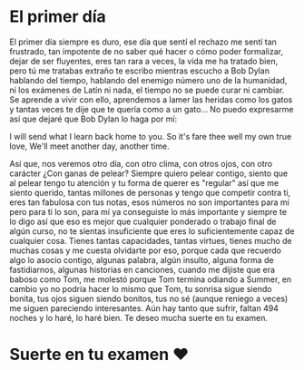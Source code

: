 # El primer día
El primer día siempre es duro, ese día que sentí el rechazo me sentí tan frustrado, tan impotente de no saber qué hacer o cómo poder formalizar, dejar de ser fluyentes, eres tan rara a veces, la vida me ha tratado bien, pero tú me tratabas extraño
te escribo mientras escucho a Bob Dylan hablando del tiempo, hablando del enemigo número uno de la humanidad, ni los exámenes de Latín ni nada, el tiempo no se puede curar ni cambiar. Se aprende a vivir con ello, aprendemos a lamer las heridas como los gatos
y tantas veces te dije que te quería como a un gato... No puedo expresarme así que dejaré que Bob Dylan lo haga por mí:

I will send what I learn back home to you.
So it's fare thee well my own true love,
We'll meet another day, another time.

Así que, nos veremos otro día, con otro clima, con otros ojos, con otro carácter ¿Con ganas de pelear? Siempre quiero pelear contigo, siento que al pelear tengo tu atención y tu forma de querer es "regular" así que me siento querido, tantas millones de personas
y tengo que competir contra ti, eres tan fabulosa con tus notas, esos números no son importantes para mí pero para ti lo son, para mí ya conseguiste lo más importante y siempre te lo digo así que eso es mejor que cualquier ponderado o trabajo final de algún curso,
no te sientas insuficiente que eres lo suficientemente capaz de cualquier cosa. Tienes tantas capacidades, tantas virtues, tienes mucho de muchas cosas y me cuesta olvidarte por eso, porque cada que recuerdo algo lo asocio contigo, algunas palabra, algún insulto,
alguna forma de fastidiarnos, algunas historias en canciones, cuando me dijiste que era baboso como Tom, me molestó porque Tom termina odiando a Summer, en cambio yo no podría hacer lo mismo que Tom, tu sonrisa sigue siendo bonita, tus ojos siguen siendo bonitos,
tus no sé (aunque reniego a veces) me siguen pareciendo interesantes. Aún hay tanto que sufrir, faltan 494 noches y lo haré, lo haré bien. Te deseo mucha suerte en tu examen.

# Suerte en tu examen :heart:
